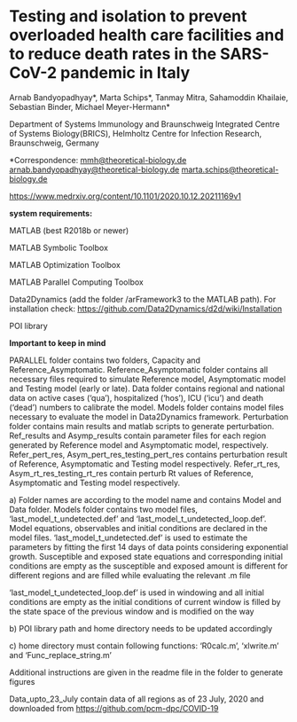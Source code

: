 # Testing and isolation to prevent overloaded health care facilities and to reduce death rates in the SARS-CoV-2 pandemic in Italy

Arnab Bandyopadhyay*, Marta Schips*, Tanmay Mitra, Sahamoddin Khailaie, Sebastian Binder, Michael Meyer-Hermann*

Department of Systems Immunology and Braunschweig Integrated Centre of Systems Biology(BRICS), Helmholtz Centre for Infection Research, Braunschweig, Germany

*Correspondence:
mmh@theoretical-biology.de 
arnab.bandyopadhyay@theoretical-biology.de 
marta.schips@theoretical-biology.de

https://www.medrxiv.org/content/10.1101/2020.10.12.20211169v1

 **system requirements:**
 
MATLAB (best R2018b or newer)

MATLAB Symbolic Toolbox

MATLAB Optimization Toolbox

MATLAB Parallel Computing Toolbox 

Data2Dynamics (add the folder /arFramework3 to the MATLAB path). For installation check: 
https://github.com/Data2Dynamics/d2d/wiki/Installation

POI library

**Important to keep in mind**


PARALLEL folder contains two folders, Capacity and Reference_Asymptomatic. Reference_Asymptomatic folder contains all necessary files required to simulate Reference model, Asymptomatic model and Testing model (early or late). Data folder contains regional and national data on active cases (‘qua’), hospitalized (‘hos’), ICU (‘icu’) and death (‘dead’) numbers to calibrate the model. Models folder contains model files necessary to evaluate the model in Data2Dynamics framework. Perturbation folder contains main results and matlab scripts to generate perturbation. Ref_results and Asymp_results contain parameter files for each region generated by Reference model and Asymptomatic model, respectively. Refer_pert_res, Asym_pert_res_testing_pert_res contains perturbation result of Reference, Asymptomatic and Testing model respectively.  Refer_rt_res, Asym_rt_res_testing_rt_res contain perturb Rt values of Reference, Asymptomatic and Testing model respectively. 


a) Folder names are according to the model name and contains Model and Data folder. Models folder contains two model files, ‘last_model_t_undetected.def’ and ‘last_model_t_undetected_loop.def’.
Model equations, observables and initial conditions are declared in the model files. ‘last_model_t_undetected.def’ is used to estimate the parameters by fitting the first 14 days of data points considering exponential growth. Susceptible and exposed state equations and corresponding initial conditions are empty as the susceptible and exposed amount is different for different regions and are filled while evaluating the relevant .m file

‘last_model_t_undetected_loop.def’ is used in windowing and all initial conditions are empty as the initial conditions of current window is filled by the state space of the previous window and is modified on the way 

b) POI library path and home directory needs to be updated accordingly 

c) home directory must contain following functions: ‘R0calc.m’, ‘xlwrite.m’ and ‘Func_replace_string.m’

Additional instructions are given in the readme file in the folder to generate figures

Data_upto_23_July contain data of all regions as of 23 July, 2020 and downloaded from https://github.com/pcm-dpc/COVID-19

